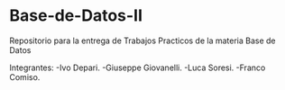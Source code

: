# Base-de-Datos-II
Repositorio para la entrega de Trabajos Practicos de la materia Base de Datos

Integrantes:
-Ivo Depari.
-Giuseppe Giovanelli.
-Luca Soresi.
-Franco Comiso.
